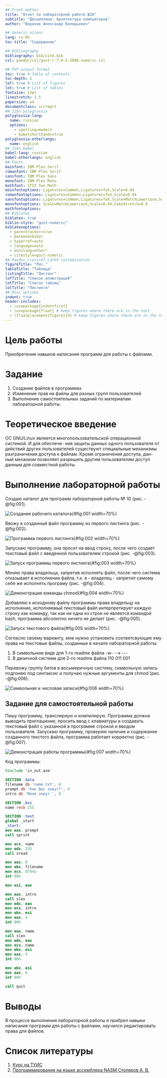 ```yaml
---
## Front matter
title: "Отчет по лабораторной работе №10"
subtitle: "Дисциплина: Архитектура компьютеров"
author: "Воронов Александр Валерьевич"

## Generic otions
lang: ru-RU
toc-title: "Содержание"

## Bibliography
bibliography: bib/cite.bib
csl: pandoc/csl/gost-r-7-0-5-2008-numeric.csl

## Pdf output format
toc: true # Table of contents
toc-depth: 2
lof: true # List of figures
lot: true # List of tables
fontsize: 12pt
linestretch: 1.5
papersize: a4
documentclass: scrreprt
## I18n polyglossia
polyglossia-lang:
  name: russian
  options:
	- spelling=modern
	- babelshorthands=true
polyglossia-otherlangs:
  name: english
## I18n babel
babel-lang: russian
babel-otherlangs: english
## Fonts
mainfont: IBM Plex Serif
romanfont: IBM Plex Serif
sansfont: IBM Plex Sans
monofont: IBM Plex Mono
mathfont: STIX Two Math
mainfontoptions: Ligatures=Common,Ligatures=TeX,Scale=0.94
romanfontoptions: Ligatures=Common,Ligatures=TeX,Scale=0.94
sansfontoptions: Ligatures=Common,Ligatures=TeX,Scale=MatchLowercase,Scale=0.94
monofontoptions: Scale=MatchLowercase,Scale=0.94,FakeStretch=0.9
mathfontoptions:
## Biblatex
biblatex: true
biblio-style: "gost-numeric"
biblatexoptions:
  - parentracker=true
  - backend=biber
  - hyperref=auto
  - language=auto
  - autolang=other*
  - citestyle=gost-numeric
## Pandoc-crossref LaTeX customization
figureTitle: "Рис."
tableTitle: "Таблица"
listingTitle: "Листинг"
lofTitle: "Список иллюстраций"
lotTitle: "Список таблиц"
lolTitle: "Листинги"
## Misc options
indent: true
header-includes:
  - \usepackage{indentfirst}
  - \usepackage{float} # keep figures where there are in the text
  - \floatplacement{figure}{H} # keep figures where there are in the text
---
```


# Цель работы

Приобретение навыков написания программ для работы с файлами.

# Задание

1. Создание файлов в программах
2. Изменение прав на файлы для разных групп пользователей
3. Выполнение самостоятельных заданий по материалам лабораторной работы.

# Теоретическое введение

ОС GNU/Linux является многопользовательской операционной системой. И для обеспече-
ния защиты данных одного пользователя от действий других пользователей существуют
специальные механизмы разграничения доступа к файлам. Кроме ограничения доступа, дан-
ный механизм позволяет разрешить другим пользователям доступ данным для совместной
работы.

# Выполнение лабораторной работы

Создаю каталог для программ лабораторной работы № 10 (рис. -@fig:001).

![Создание рабочего каталога](image/1.png){#fig:001 width=70%}

Ввожу в созданный файл программу из первого листинга (рис. -@fig:002).

![Программа первого листинга](image/2.png){#fig:002 width=70%}

Запускаю программу, она просит на ввод строку, 
после чего создает текстовый файл с введенной пользователем строкой (рис. -@fig:003).

![Запуск программы первого листинга](image/3.png){#fig:003 width=70%}

Меняю права владельца, запретив исполнять файл, 
после чего система отказывает в исполнении файла, 
т.к. я - владелец - запретил самому себе же исполнять програму (рис. -@fig:004).

![Демонстрация команды chmod](image/4.png){#fig:004 width=70%}

Добавляю к исходному файлу программы права владельцу на исполнение, исполняемый текстовый файл интерпретирует каждую строку как команду, 
так как ни одна из строк не является командой bash, программа абсолютно ничего не делает (рис. -@fig:005).

![Запуск текстового файла](image/5.png){#fig:005 width=70%}

Согласно своему варианту, мне нужно установить соответсвующие ему права на текстовые файлы, созданные в начале лабораторной работы:

1. В символьном виде для 1-го readme файла -w- --x ---
2. В двоичной системе для 2-го readme файла 110 011 001

Перевожу группу битов в восьмеричную систему, 
символьную запись подгоняю под синтаксис и получаю нужные аргументы для chmod (рис. -@fig:006). 

![Символьная и числовая записи](image/6.png){#fig:006 width=70%}

## Задание для самостоятельной работы

Пишу программу, транслириую и компилирую. Программа должна выводить приглашение, 
просить ввод с клавиатуры и создавать текстовый файл с указанной в программе строкой и вводом пользователя.
Запускаю программу, проверяю наличие и содержание созданного текстого файла, программа работает корректно (рис. -@fig:007).

![Демонстрация работы программы](image/7.png){#fig:007 width=70%}

Код программы: 

```NASM
%include 'in_out.asm'

SECTION .data
filename db 'name.txt', 0
prompt db 'Как Вас зовут?', 0
intro db 'Меня зовут ', 0

SECTION .bss
name resb 255

SECTION .text
global _start
_start:
mov eax, prompt
call sprint

mov ecx, name
mov edx, 255
call sread

mov eax, 8
mov ebx, filename
mov ecx, 0744o
int 80h

mov esi, eax

mov eax, intro
call slen
mov edx, eax
mov ecx, intro
mov ebx, esi
mov eax, 4
int 80h

mov eax, name
call slen
mov edx, eax
mov ecx, name
mov ebx, esi
mov eax, 4
int 80h

mov ebx, esi
mov eax, 6
int 80h

call quit
```

# Выводы

В процессе выполнения лабораторной работы я прибрел навыки написания программ для работы с файлами, научился редактировать права для файлов.

# Список литературы

1. [Курс на ТУИС](https://esystem.rudn.ru/course/view.php?id=112)
2. [Программирование на языке ассемблера NASM Столяров А. В.](https://esystem.rudn.ru/pluginfile.php/2088953/mod_resource/content/2/%D0%A1%D1%82%D0%BE%D0%BB%D1%8F%D1%80%D0%BE%D0%B2%20%D0%90.%20%D0%92.%20-%20%D0%9F%D1%80%D0%BE%D0%B3%D1%80%D0%B0%D0%BC%D0%BC%D0%B8%D1%80%D0%BE%D0%B2%D0%B0%D0%BD%D0%B8%D0%B5%20%D0%BD%D0%B0%20%D1%8F%D0%B7%D1%8B%D0%BA%D0%B5%20%D0%B0%D1%81%D1%81%D0%B5%D0%BC%D0%B1%D0%BB%D0%B5%D1%80%D0%B0%20NASM%20%D0%B4%D0%BB%D1%8F%20%D0%9E%D0%A1%20Unix.pdf)
